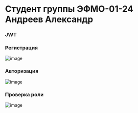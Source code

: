 # Cтудент группы ЭФМО-01-24 Андреев Александр
### JWT
### Регистрация
![image](https://github.com/user-attachments/assets/a438a154-4551-44da-9249-e59373ae6f5d)
### Авторизация
![image](https://github.com/user-attachments/assets/fb7ab7c6-d11e-4e18-8f16-22fb93b101a0)
### Проверка роли
![image](https://github.com/user-attachments/assets/a92df534-fd52-490f-853a-77903b49c325)







